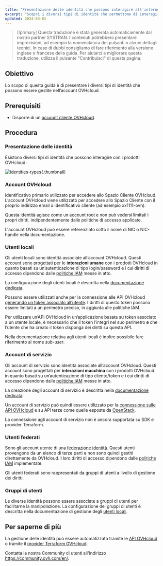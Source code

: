 ```yaml
---
title: "Presentazione delle identità che possono interagire all'interno di un account OVHcloud"
excerpt: "Scopri i diversi tipi di identità che permettono di interagire con un prodotto OVHcloud"
updated: 2024-03-05
---
```


> [!primary]
> Questa traduzione è stata generata automaticamente dal nostro partner SYSTRAN. I contenuti potrebbero presentare imprecisioni, ad esempio la nomenclatura dei pulsanti o alcuni dettagli tecnici. In caso di dubbi consigliamo di fare riferimento alla versione inglese o francese della guida. Per aiutarci a migliorare questa traduzione, utilizza il pulsante "Contribuisci" di questa pagina.
>

## Obiettivo

Lo scopo di questa guida è di presentare i diversi tipi di identità che possono essere gestite nell’account OVHcloud.

## Prerequisiti

- Disporre di un [account cliente OVHcloud](ovhcloud-account-creation1.).

## Procedura

### Presentazione delle identità

Esistono diversi tipi di identità che possono interagire con i prodotti OVHcloud:

![identities-types](identities_types.png){.thumbnail}

### Account OVHcloud

identificativo primario utilizzato per accedere allo Spazio Cliente OVHcloud. L’account OVHcloud viene utilizzato per accedere allo Spazio Cliente con il proprio indirizzo email o identificativo cliente (ad esempio xx1111-ovh).

Questa identità agisce come un account root e non può vedersi limitati i propri diritti, indipendentemente dalle politiche di accesso applicate.

L'account OVHcloud può essere referenziato sotto il nome di NIC o NIC-handle nella documentazione.

### Utenti locali

Gli utenti locali sono identità associate all’account OVHcloud. Questi account sono progettati per le **interazioni umane** con i prodotti OVHcloud in quanto basati su un’autenticazione di tipo login/password e i cui diritti di accesso dipendono dalle [politiche IAM](iam-policy-ui1.) messe in atto.

La configurazione degli utenti locali è descritta nella [documentazione dedicata](ovhcloud-users-management1.).

Possono essere utilizzati anche per la connessione alle API OVHcloud [generando un token associato all’utente](first-steps1.). I diritti di questo token possono essere limitati a un perimetro preciso, in aggiunta alle politiche IAM.

Per utilizzare un’API OVHcloud in un’applicazione basata su token associato a un utente locale, è necessario che il token l’integri nel suo perimetro **e** che l’utente che ha creato il token disponga dei diritti su questa API.

Nella documentazione relativa agli utenti locali è inoltre possibile fare riferimento al nome *sub-user*.

### Account di servizio

Gli account di servizio sono identità associate all’account OVHcloud. Questi account sono progettati per **interazioni macchina** con i prodotti OVHcloud in quanto basati su un’autenticazione di tipo cliente/token e i cui diritti di accesso dipendono dalle [politiche IAM](iam-policy-ui1.) messe in atto.

La creazione degli account di servizio è descritta nella [documentazione dedicata](manage-service-account1.).

Un account di servizio può quindi essere utilizzato per la [connessione sulle API OVHcloud](authenticate-api-with-service-account1.) e su API terze come quelle esposte da [OpenStack](authenticate-api-openstack-with-service-account1.).

La connessione agli account di servizio non è ancora supportata su SDK e provider Terraform.

### Utenti federati

Sono gli account utente di una [federazione identità](manage-operate-user-federation1.). Questi utenti provengono da un elenco di terze parti e non sono quindi gestiti direttamente da OVHcloud. I loro diritti di accesso dipendono dalle [politiche IAM](iam-policy-ui1.) implementate.

Gli utenti federati sono rappresentati da gruppi di utenti a livello di gestione dei diritti.

### Gruppi di utenti

Le diverse identità possono essere associate a gruppi di utenti per facilitarne la manipolazione.
La configurazione dei gruppi di utenti è descritta nella documentazione di gestione degli [utenti locali](ovhcloud-users-management1.).

## Per saperne di più <a name="go-further"></a>

La gestione delle identità può essere automatizzata tramite le [API OVHcloud](first-steps1.) o tramite il [provider Terraform OVHcloud](terraform-at-ovhcloud1.).

Contatta la nostra Community di utenti all'indirizzo <https://community.ovh.com/en/>.
